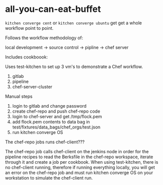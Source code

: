 # all-you-can-eat-buffet

`kitchen converge cent` or `kitchen converge ubuntu` get get a whole workflow point to point.

Follows the workflow methodology of:

local development -> source control -> pipline -> chef server

Includes cookboook:

Uses test-kitchen to set up 3 vm's to demonstrate a Chef workflow.

1. gitlab
2. pipeline
3. chef-server-cluster

Manual steps

1. login to gitlab and change password
2. create chef-repo and push chef-repo code
3. login to chef-server and get /tmp/flock.pem
4. add flock.pem contents to data bag in test/fixtures/data_bags/chef_orgs/test.json
5. run kitchen converge OS

The chef-repo jobs runs chef-client???

The chef-repo job calls chef-client on the jenkins node in order for the pipeline recipes to read the Berksfile in the chef-repo workspace, iterate through it and create a job per cookbook. When using test-kitchen, there is no chef-client running, therefore if running everything locally, you will get an error on the chef-repo job and must run kitchen converge OS on your workstation to simulate the chef-client run.
